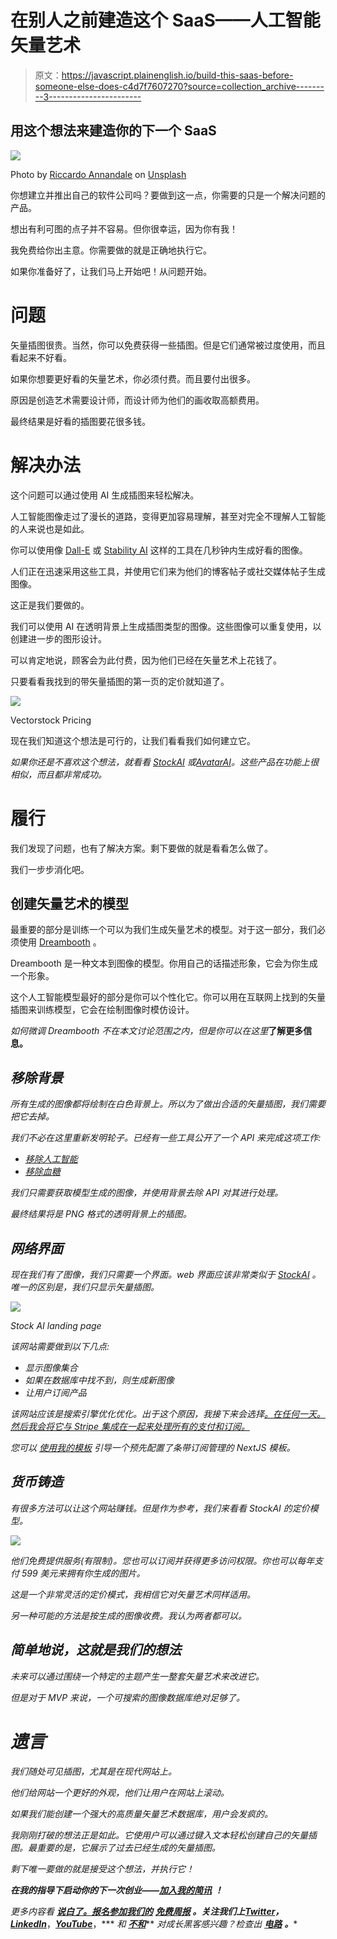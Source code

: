 # 在别人之前建造这个 SaaS——人工智能矢量艺术

> 原文：<https://javascript.plainenglish.io/build-this-saas-before-someone-else-does-c4d7f7607270?source=collection_archive---------3----------------------->

## 用这个想法来建造你的下一个 SaaS

![](img/f4b85e3efeeba0cb47cf02b9f555feff.png)

Photo by [Riccardo Annandale](https://unsplash.com/@pavement_special?utm_source=medium&utm_medium=referral) on [Unsplash](https://unsplash.com?utm_source=medium&utm_medium=referral)

你想建立并推出自己的软件公司吗？要做到这一点，你需要的只是一个解决问题的产品。

想出有利可图的点子并不容易。但你很幸运，因为你有我！

我免费给你出主意。你需要做的就是正确地执行它。

如果你准备好了，让我们马上开始吧！从问题开始。

# 问题

矢量插图很贵。当然，你可以免费获得一些插图。但是它们通常被过度使用，而且看起来不好看。

如果你想要更好看的矢量艺术，你必须付费。而且要付出很多。

原因是创造艺术需要设计师，而设计师为他们的画收取高额费用。

最终结果是好看的插图要花很多钱。

# 解决办法

这个问题可以通过使用 AI 生成插图来轻松解决。

人工智能图像走过了漫长的道路，变得更加容易理解，甚至对完全不理解人工智能的人来说也是如此。

你可以使用像 [Dall-E](https://openai.com/dall-e-2/) 或 [Stability AI](https://stability.ai/) 这样的工具在几秒钟内生成好看的图像。

人们正在迅速采用这些工具，并使用它们来为他们的博客帖子或社交媒体帖子生成图像。

这正是我们要做的。

我们可以使用 AI 在透明背景上生成插图类型的图像。这些图像可以重复使用，以创建进一步的图形设计。

可以肯定地说，顾客会为此付费，因为他们已经在矢量艺术上花钱了。

只要看看我找到的带矢量插图的第一页的定价就知道了。

![](img/70b2f73f598dd3703ef7ab3c57198036.png)

Vectorstock Pricing

现在我们知道这个想法是可行的，让我们看看我们如何建立它。

*如果你还是不喜欢这个想法，就看看* [*StockAI*](https://www.stockai.com/) *或*[*AvatarAI*](https://avatarai.me/)*。这些产品在功能上很相似，而且都非常成功。*

# 履行

我们发现了问题，也有了解决方案。剩下要做的就是看看怎么做了。

我们一步步消化吧。

## 创建矢量艺术的模型

最重要的部分是训练一个可以为我们生成矢量艺术的模型。对于这一部分，我们必须使用 [Dreambooth](https://dreambooth.github.io/) 。

Dreambooth 是一种文本到图像的模型。你用自己的话描述形象，它会为你生成一个形象。

这个人工智能模型最好的部分是你可以个性化它。你可以用在互联网上找到的矢量插图来训练模型，它会在绘制图像时模仿设计。

*如何微调 Dreambooth 不在本文讨论范围之内，但是你可以在这里*[](https://bytexd.com/how-to-use-dreambooth-to-fine-tune-stable-diffusion-colab/)**了解更多信息。**

## *移除背景*

*所有生成的图像都将绘制在白色背景上。所以为了做出合适的矢量插图，我们需要把它去掉。*

*我们不必在这里重新发明轮子。已经有一些工具公开了一个 API 来完成这项工作:*

*   *[移除人工智能](https://removal.ai/api-documentation/)*
*   *[移除血糖](https://www.remove.bg/api)*

*我们只需要获取模型生成的图像，并使用背景去除 API 对其进行处理。*

*最终结果将是 PNG 格式的透明背景上的插图。*

## *网络界面*

*现在我们有了图像，我们只需要一个界面。web 界面应该非常类似于 [StockAI](https://www.stockai.com/) 。唯一的区别是，我们只显示矢量插图。*

*![](img/b3a568a1caa08ef2e165245e7278513f.png)*

*Stock AI landing page*

*该网站需要做到以下几点:*

*   *显示图像集合*
*   *如果在数据库中找不到，则生成新图像*
*   *让用户订阅产品*

*该网站应该是搜索引擎优化优化。出于这个原因，我接下来会选择[。在任何一天。然后我会将它与 Stripe 集成在一起来处理所有的支付和订阅。](https://nextjs.org/)*

**您可以* [*使用我的模板*](https://codewithbernard.gumroad.com/l/next-js-saas-starter) *引导一个预先配置了条带订阅管理的 NextJS 模板。**

## *货币铸造*

*有很多方法可以让这个网站赚钱。但是作为参考，我们来看看 StockAI 的定价模型。*

*![](img/3479799a04aa6c25dabf1fe9fb44b532.png)*

*他们免费提供服务(有限制)。您也可以订阅并获得更多访问权限。你也可以每年支付 599 美元来拥有你生成的图片。*

*这是一个非常灵活的定价模式，我相信它对矢量艺术同样适用。*

*另一种可能的方法是按生成的图像收费。我认为两者都可以。*

## *简单地说，这就是我们的想法*

*未来可以通过围绕一个特定的主题产生一整套矢量艺术来改进它。*

*但是对于 MVP 来说，一个可搜索的图像数据库绝对足够了。*

# *遗言*

*我们随处可见插图，尤其是在现代网站上。*

*他们给网站一个更好的外观，他们让用户在网站上滚动。*

*如果我们能创建一个强大的高质量矢量艺术数据库，用户会发疯的。*

*我刚刚打破的想法正是如此。它使用户可以通过键入文本轻松创建自己的矢量插图。最重要的是，它展示了过去已经生成的矢量插图。*

*剩下唯一要做的就是接受这个想法，并执行它！*

***在我的指导下启动你的下一次创业——**[**加入我的简讯**](https://founderstools.substack.com/) **！***

**更多内容看* [***说白了。报名参加我们的***](https://plainenglish.io/) **[***免费周报***](http://newsletter.plainenglish.io/) *。关注我们上*[***Twitter***](https://twitter.com/inPlainEngHQ)，[***LinkedIn***](https://www.linkedin.com/company/inplainenglish/)***，***[***YouTube***](https://www.youtube.com/channel/UCtipWUghju290NWcn8jhyAw)***，*** *和 [***不和***](https://discord.gg/GtDtUAvyhW)*** *对成长黑客感兴趣？检查出* [***电路***](https://circuit.ooo/) ***。****